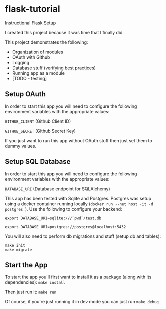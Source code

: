 # flask-tutorial
Instructional Flask Setup

I created this project because it was time that I finally did.

This project demonstrates the following:
- Organization of modules
- OAuth with Github
- Logging
- Database stuff (verifying best practices)
- Running app as a module
- [TODO - testing]

## Setup OAuth
In order to start this app you will need to configure the following environment variables with the appropriate values:

`GITHUB_CLIENT` (Github Client ID)

`GITHUB_SECRET` (Github Secret Key)

If you just want to run this app without OAuth stuff then just set them to dummy values.

## Setup SQL Database
In order to start this app you will need to configure the following environment variables with the appropriate values:

`DATABASE_URI` (Database endpoint for SQLAlchemy)

This app has been tested with Sqlite and Postgres. Postgres was setup using a docker container running locally (`docker run --net host -it -d postgres
`). Use the following to configure your backend:

``export DATABASE_URI=sqlite:///`pwd`/test.db``

`export DATABASE_URI=postgres://postgres@localhost:5432`

You will also need to perform db migrations and stuff (setup db and tables):

```
make init
make migrate
```

## Start the App
To start the app you'll first want to install it as a package (along with its dependencies): `make install`

Then just run it: `make run`

Of course, if you're just running it in dev mode you can just run `make debug`
